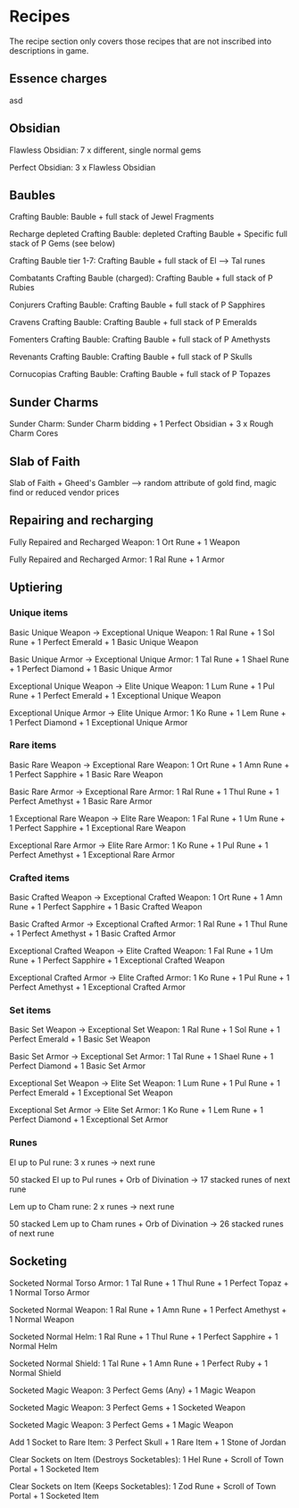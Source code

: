# Recipes

The recipe section only covers those recipes that are not inscribed into descriptions in game.

## Essence charges

asd

## Obsidian

Flawless Obsidian: 7 x different, single normal gems

Perfect Obsidian: 3 x Flawless Obsidian

## Baubles

Crafting Bauble: Bauble + full stack of Jewel Fragments

Recharge depleted Crafting Bauble: depleted Crafting Bauble + Specific full stack of P Gems (see below)

Crafting Bauble tier 1-7: Crafting Bauble + full stack of El --> Tal runes

Combatants Crafting Bauble (charged): Crafting Bauble + full stack of P Rubies

Conjurers Crafting Bauble: Crafting Bauble + full stack of P Sapphires

Cravens Crafting Bauble: Crafting Bauble + full stack of P Emeralds

Fomenters Crafting Bauble: Crafting Bauble + full stack of P Amethysts

Revenants Crafting Bauble: Crafting Bauble + full stack of P Skulls

Cornucopias Crafting Bauble: Crafting Bauble + full stack of P Topazes

## Sunder Charms

Sunder Charm: Sunder Charm bidding + 1 Perfect Obsidian + 3 x Rough Charm Cores 

## Slab of Faith

Slab of Faith + Gheed's Gambler --> random attribute of gold find, magic find or reduced vendor prices 


## Repairing and recharging

Fully Repaired and Recharged Weapon: 1 Ort Rune + 1 Weapon

Fully Repaired and Recharged Armor: 1 Ral Rune + 1 Armor

## Uptiering

### Unique items 

Basic Unique Weapon -> Exceptional Unique Weapon: 1 Ral Rune + 1 Sol Rune + 1 Perfect Emerald + 1 Basic Unique Weapon

Basic Unique Armor -> Exceptional Unique Armor: 1 Tal Rune + 1 Shael Rune + 1 Perfect Diamond + 1 Basic Unique Armor

Exceptional Unique Weapon -> Elite Unique Weapon: 1 Lum Rune + 1 Pul Rune + 1 Perfect Emerald + 1 Exceptional Unique Weapon

Exceptional Unique Armor -> Elite Unique Armor: 1 Ko Rune + 1 Lem Rune + 1 Perfect Diamond + 1 Exceptional Unique Armor

### Rare items 

Basic Rare Weapon -> Exceptional Rare Weapon: 1 Ort Rune + 1 Amn Rune + 1 Perfect Sapphire + 1 Basic Rare Weapon

Basic Rare Armor -> Exceptional Rare Armor: 1 Ral Rune + 1 Thul Rune + 1 Perfect Amethyst + 1 Basic Rare Armor 

1 Exceptional Rare Weapon -> Elite Rare Weapon: 1 Fal Rune + 1 Um Rune + 1 Perfect Sapphire + 1 Exceptional Rare Weapon

Exceptional Rare Armor -> Elite Rare Armor: 1 Ko Rune + 1 Pul Rune + 1 Perfect Amethyst + 1 Exceptional Rare Armor

### Crafted items

Basic Crafted Weapon -> Exceptional Crafted Weapon: 1 Ort Rune + 1 Amn Rune + 1 Perfect Sapphire + 1 Basic Crafted Weapon

Basic Crafted Armor -> Exceptional Crafted Armor: 1 Ral Rune + 1 Thul Rune + 1 Perfect Amethyst + 1 Basic Crafted Armor

Exceptional Crafted Weapon -> Elite Crafted Weapon: 1 Fal Rune + 1 Um Rune + 1 Perfect Sapphire + 1 Exceptional Crafted Weapon

Exceptional Crafted Armor -> Elite Crafted Armor: 1 Ko Rune + 1 Pul Rune + 1 Perfect Amethyst + 1 Exceptional Crafted Armor

### Set items

Basic Set Weapon -> Exceptional Set Weapon: 1 Ral Rune + 1 Sol Rune + 1 Perfect Emerald + 1 Basic Set Weapon

Basic Set Armor -> Exceptional Set Armor: 1 Tal Rune + 1 Shael Rune + 1 Perfect Diamond + 1 Basic Set Armor 

Exceptional Set Weapon -> Elite Set Weapon: 1 Lum Rune + 1 Pul Rune + 1 Perfect Emerald + 1 Exceptional Set Weapon

Exceptional Set Armor -> Elite Set Armor: 1 Ko Rune + 1 Lem Rune + 1 Perfect Diamond + 1 Exceptional Set Armor 

### Runes

El up to Pul rune: 3 x runes -> next rune

50 stacked El up to Pul runes + Orb of Divination -> 17 stacked runes of next rune

Lem up to Cham rune: 2 x runes -> next rune

50 stacked Lem up to Cham runes + Orb of Divination -> 26 stacked runes of next rune

## Socketing

Socketed Normal Torso Armor: 1 Tal Rune + 1 Thul Rune + 1 Perfect Topaz + 1 Normal Torso Armor

Socketed Normal Weapon: 1 Ral Rune + 1 Amn Rune + 1 Perfect Amethyst + 1 Normal Weapon

Socketed Normal Helm: 1 Ral Rune + 1 Thul Rune + 1 Perfect Sapphire + 1 Normal Helm

Socketed Normal Shield: 1 Tal Rune + 1 Amn Rune + 1 Perfect Ruby + 1 Normal Shield


Socketed Magic Weapon: 3 Perfect Gems (Any) + 1 Magic Weapon

Socketed Magic Weapon: 3 Perfect Gems + 1 Socketed Weapon

Socketed Magic Weapon: 3 Perfect Gems + 1 Magic Weapon

Add 1 Socket to Rare Item: 3 Perfect Skull + 1 Rare Item + 1 Stone of Jordan

Clear Sockets on Item (Destroys Socketables): 1 Hel Rune + Scroll of Town Portal + 1 Socketed Item

Clear Sockets on Item (Keeps Socketables): 1 Zod Rune + Scroll of Town Portal + 1 Socketed Item
